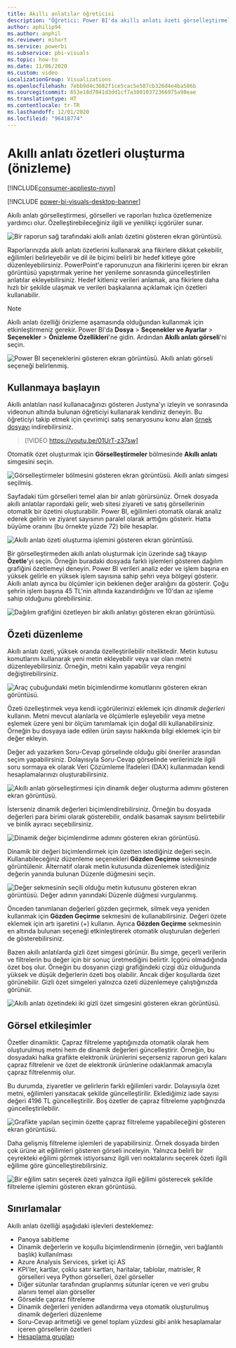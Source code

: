 ```yaml
---
title: Akıllı anlatılar öğreticisi
description: "Öğretici: Power BI'da akıllı anlatı özeti görselleştirmeleri oluşturma"
author: aphilip94
ms.author: anphil
ms.reviewer: mihart
ms.service: powerbi
ms.subservice: pbi-visuals
ms.topic: how-to
ms.date: 11/06/2020
ms.custom: video
LocalizationGroup: Visualizations
ms.openlocfilehash: 7ebb9d4c3682f1ce5cac5e587cb326d4e4ba506b
ms.sourcegitcommit: 653e18d7041d3dd1cf7a38010372366975a98eae
ms.translationtype: HT
ms.contentlocale: tr-TR
ms.lasthandoff: 12/01/2020
ms.locfileid: "96418774"
---
```

# <a name="create-smart-narrative-summaries-preview"></a>Akıllı anlatı özetleri oluşturma (önizleme)

[!INCLUDE[consumer-appliesto-nyyn](../includes/consumer-appliesto-nyyn.md)]    

[!INCLUDE [power-bi-visuals-desktop-banner](../includes/power-bi-visuals-desktop-banner.md)]

Akıllı anlatı görselleştirmesi, görselleri ve raporları hızlıca özetlemenize yardımcı olur. Özelleştirebileceğiniz ilgili ve yenilikçi içgörüler sunar.

![Bir raporun sağ tarafındaki akıllı anlatı özetini gösteren ekran görüntüsü.](media/power-bi-visualization-smart-narratives/1.png)

Raporlarınızda akıllı anlatı özetlerini kullanarak ana fikirlere dikkat çekebilir, eğilimleri belirleyebilir ve dil ile biçimi belirli bir hedef kitleye göre düzenleyebilirsiniz. PowerPoint'e raporunuzun ana fikirlerini içeren bir ekran görüntüsü yapıştırmak yerine her yenileme sonrasında güncelleştirilen anlatılar ekleyebilirsiniz. Hedef kitleniz verileri anlamak, ana fikirlere daha hızlı bir şekilde ulaşmak ve verileri başkalarına açıklamak için özetleri kullanabilir.

>[!NOTE]
> Akıllı anlatı özelliği önizleme aşamasında olduğundan kullanmak için etkinleştirmeniz gerekir. Power BI'da **Dosya** > **Seçenekler ve Ayarlar** > **Seçenekler** > **Önizleme Özellikleri**'ne gidin. Ardından **Akıllı anlatı görseli**'ni seçin.
>
>![Power BI seçeneklerini gösteren ekran görüntüsü. Akıllı anlatı görseli seçeneği belirlenmiş.](media/power-bi-visualization-smart-narratives/2.png)



## <a name="get-started"></a>Kullanmaya başlayın 
Akıllı anlatıları nasıl kullanacağınızı gösteren Justyna'yı izleyin ve sonrasında videonun altında bulunan öğreticiyi kullanarak kendiniz deneyin.  Bu öğreticiyi takip etmek için çevrimiçi satış senaryosunu konu alan [örnek dosyayı](https://github.com/microsoft/powerbi-desktop-samples/blob/master/Monthly%20Desktop%20Blog%20Samples/2020/2020SU09%20Blog%20Demo%20-%20September.pbix) indirebilirsiniz.

> [!VIDEO https://youtu.be/01UrT-z37sw]

Otomatik özet oluşturmak için **Görselleştirmeler** bölmesinde **Akıllı anlatı** simgesini seçin.

![Görselleştirmeler bölmesini gösteren ekran görüntüsü. Akıllı anlatı simgesi seçilmiş.](media/power-bi-visualization-smart-narratives/3.png)

Sayfadaki tüm görselleri temel alan bir anlatı görürsünüz. Örnek dosyada akıllı anlatılar rapordaki gelir, web sitesi ziyareti ve satış görsellerinin otomatik bir özetini oluşturabilir. Power BI, eğilimleri otomatik olarak analiz ederek gelirin ve ziyaret sayısının paralel olarak arttığını gösterir. Hatta büyüme oranını (bu örnekte yüzde 72) bile hesaplar.
 
![Akıllı anlatı özeti oluşturma işlemini gösteren ekran görüntüsü.](media/power-bi-visualization-smart-narratives/4.gif)
 
Bir görselleştirmeden akıllı anlatı oluşturmak için üzerinde sağ tıkayıp **Özetle**'yi seçin. Örneğin buradaki dosyada farklı işlemleri gösteren dağılım grafiğini özetlemeyi deneyin. Power BI verileri analiz eder ve işlem başına en yüksek gelirle en yüksek işlem sayısına sahip şehri veya bölgeyi gösterir. Akıllı anlatı ayrıca bu ölçümler için beklenen değer aralığını da gösterir. Çoğu şehrin işlem başına 45 TL'nin altında kazandırdığını ve 10'dan az işleme sahip olduğunu görebilirsiniz.
 
  
![Dağılım grafiğini özetleyen bir akıllı anlatıyı gösteren ekran görüntüsü.](media/power-bi-visualization-smart-narratives/5.gif)
 
## <a name="edit-the-summary"></a>Özeti düzenleme
 
Akıllı anlatı özeti, yüksek oranda özelleştirilebilir niteliktedir. Metin kutusu komutlarını kullanarak yeni metin ekleyebilir veya var olan metni düzenleyebilirsiniz. Örneğin, metni kalın yapabilir veya rengini değiştirebilirsiniz.
 
![Araç çubuğundaki metin biçimlendirme komutlarını gösteren ekran görüntüsü.](media/power-bi-visualization-smart-narratives/6.png)
  
Özeti özelleştirmek veya kendi içgörülerinizi eklemek için *dinamik değerleri* kullanın. Metni mevcut alanlarla ve ölçümlerle eşleyebilir veya metne eşlemek üzere yeni bir ölçüm tanımlamak için doğal dili kullanabilirsiniz. Örneğin bu dosyaya iade edilen ürün sayısı hakkında bilgi eklemek için bir değer ekleyin. 

Değer adı yazarken Soru-Cevap görselinde olduğu gibi öneriler arasından seçim yapabilirsiniz. Dolayısıyla Soru-Cevap görselinde verilerinizle ilgili soru sormaya ek olarak Veri Çözümleme İfadeleri (DAX) kullanmadan kendi hesaplamalarınızı oluşturabilirsiniz. 
  
![Akıllı anlatı görselleştirmesi için dinamik değer oluşturma adımını gösteren ekran görüntüsü.](media/power-bi-visualization-smart-narratives/7.gif)
  
İsterseniz dinamik değerleri biçimlendirebilirsiniz. Örneğin bu dosyada değerleri para birimi olarak gösterebilir, ondalık basamak sayısını belirtebilir ve binlik ayıracı seçebilirsiniz. 
   
![Dinamik değer biçimlendirme adımını gösteren ekran görüntüsü.](media/power-bi-visualization-smart-narratives/8.gif)
   
Dinamik bir değeri biçimlendirmek için özetten istediğiniz değeri seçin. Kullanabileceğiniz düzenleme seçenekleri **Gözden Geçirme** sekmesinde görüntülenir. Alternatif olarak metin kutusunda düzenlemek istediğiniz değerin yanında bulunan Düzenle düğmesini seçin. 
   
![Değer sekmesinin seçili olduğu metin kutusunu gösteren ekran görüntüsü. Değer adının yanındaki Düzenle düğmesi vurgulanmış.](media/power-bi-visualization-smart-narratives/9.png)
   
Önceden tanımlanan değerleri gözden geçirmek, silmek veya yeniden kullanmak için **Gözden Geçirme** sekmesini de kullanabilirsiniz. Değeri özete eklemek için artı işaretini (+) kullanın. Ayrıca **Gözden Geçirme** sekmesinin en altında bulunan seçeneği etkinleştirerek otomatik oluşturulan değerleri de gösterebilirsiniz.

Bazen akıllı anlatılarda gizli özet simgesi görünür. Bu simge, geçerli verilerin ve filtrelerin bu değer için bir sonuç üretmediğini belirtir. İçgörü olmadığında özet boş olur. Örneğin bu dosyanın çizgi grafiğindeki çizgi düz olduğunda yüksek ve düşük değerlerin özeti boş olabilir. Ancak diğer koşullarda özet görünebilir. Gizli özet simgeleri yalnızca özeti düzenlemeye çalıştığınızda görünür.


![Akıllı anlatı özetindeki iki gizli özet simgesini gösteren ekran görüntüsü.](media/power-bi-visualization-smart-narratives/10.png)
   
## <a name="visual-interactions"></a>Görsel etkileşimler
Özetler dinamiktir. Çapraz filtreleme yaptığınızda otomatik olarak hem oluşturulmuş metni hem de dinamik değerleri güncelleştirir. Örneğin, bu dosyadaki halka grafikte elektronik ürünlerini seçerseniz raporun geri kalanı çapraz filtrelenir ve özet de elektronik ürünlerine odaklanmak amacıyla çapraz filtrelenmiş olur.  

Bu durumda, ziyaretler ve gelirlerin farklı eğilimleri vardır. Dolayısıyla özet metni, eğilimleri yansıtacak şekilde güncelleştirilir. Eklediğimiz iade sayısı değeri 4196 TL güncelleştirilir. Boş özetler de çapraz filtreleme yaptığınızda güncelleştirilebilir.
   
![Grafikte yapılan seçimin özette çapraz filtreleme yapabileceğini gösteren ekran görüntüsü.](media/power-bi-visualization-smart-narratives/11.gif)
   
Daha gelişmiş filtreleme işlemleri de yapabilirsiniz. Örnek dosyada birden çok ürüne ait eğilimleri gösteren görseli inceleyin. Yalnızca belirli bir çeyrekteki eğilimi görmek istiyorsanız ilgili veri noktalarını seçerek özeti ilgili eğilime göre güncelleştirebilirsiniz.
   
![Bir eğilim satırı seçerek özeti yalnızca ilgili eğilimi gösterecek şekilde filtreleme işlemini gösteren ekran görüntüsü.](media/power-bi-visualization-smart-narratives/12.gif)
   
## <a name="limitations"></a>Sınırlamalar

Akıllı anlatı özelliği aşağıdaki işlevleri desteklemez:
- Panoya sabitleme 
- Dinamik değerlerin ve koşullu biçimlendirmenin (örneğin, veri bağlantılı başlık) kullanılması
- Azure Analysis Services, şirket içi AS
- KPI'ler, kartlar, çoklu satır kartları, haritalar, tablolar, matrisler, R görselleri veya Python görselleri, özel görseller 
- Diğer sütunlar tarafından gruplanmış sütunlar içeren ve veri grubu alanını temel alan görseller 
- Görselde çapraz filtreleme
- Dinamik değerleri yeniden adlandırma veya otomatik oluşturulmuş dinamik değerleri düzenleme
- Soru-Cevap aritmetiği ve genel toplam yüzdesi gibi anlık hesaplamalar içeren görsellerin özetleri 
- [Hesaplama grupları](/analysis-services/tabular-models/calculation-groups)
   

